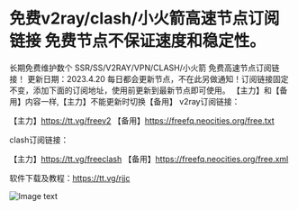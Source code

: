 # 免费v2ray/clash/小火箭高速节点订阅链接 免费节点不保证速度和稳定性。
长期免费维护数个 SSR/SS/V2RAY/VPN/CLASH/小火箭 免费高速节点订阅链接！
更新日期：2023.4.20 每日都会更新节点，不在此另做通知！订阅链接固定不变，添加下面的订阅地址，使用前更新到最新节点即可使用。
【主力】和【备用】内容一样,【主力】不能更新时切换【备用】
v2ray订阅链接：

【主力】https://tt.vg/freev2
【备用】https://freefq.neocities.org/free.txt

clash订阅链接：

【主力】https://tt.vg/freeclash
【备用】https://freefq.neocities.org/free.xml 


软件下载及教程：https://tt.vg/rjjc

![Image text](https://freefq.neocities.org/TT.jpg)


